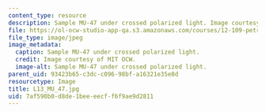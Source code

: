```yaml
---
content_type: resource
description: Sample MU-47 under crossed polarized light. Image courtesy of MIT OCW.
file: https://ol-ocw-studio-app-qa.s3.amazonaws.com/courses/12-109-petrology-fall-2005/7af590b0d8de1beeeecff6f9ae9d2811_L13_MU_47.jpg
file_type: image/jpeg
image_metadata:
  caption: Sample MU-47 under crossed polarized light.
  credit: Image courtesy of MIT OCW.
  image-alt: Sample MU-47 under crossed polarized light.
parent_uid: 93423b65-c3dc-c096-98bf-a16321e35e8d
resourcetype: Image
title: L13_MU_47.jpg
uid: 7af590b0-d8de-1bee-eecf-f6f9ae9d2811
---
```

